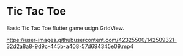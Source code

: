 # Tic Tac Toe

Basic Tic Tac Toe flutter game usign GridView.




https://user-images.githubusercontent.com/42325500/142509321-32d2a8a8-9d9c-445b-a408-57d694345e09.mp4


